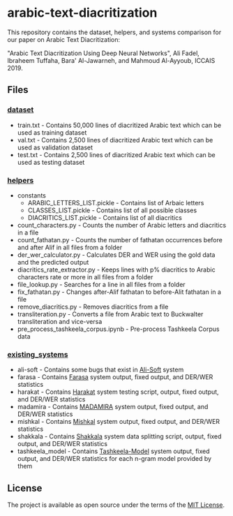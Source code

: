 # arabic-text-diacritization

This repository contains the dataset, helpers, and systems comparison for our paper on Arabic Text Diacritization:

"Arabic Text Diacritization Using Deep Neural Networks", Ali Fadel, Ibraheem Tuffaha, Bara' Al-Jawarneh, and Mahmoud Al-Ayyoub, ICCAIS 2019.

## Files

### [dataset](/dataset)

- train.txt - Contains 50,000 lines of diacritized Arabic text which can be used as training dataset
- val.txt - Contains 2,500 lines of diacritized Arabic text which can be used as validation dataset
- test.txt - Contains 2,500 lines of diacritized Arabic text which can be used as testing dataset

### [helpers](/helpers)
- constants
  - ARABIC_LETTERS_LIST.pickle - Contains list of Arbaic letters
  - CLASSES_LIST.pickle - Contains list of all possible classes
  - DIACRITICS_LIST.pickle - Contains list of all diacritics
- count_characters.py - Counts the number of Arabic letters and diacritics in a file
- count_fathatan.py - Counts the number of fathatan occurrences before and after Alif in all files from a folder
- der_wer_calculator.py - Calculates DER and WER using the gold data and the predicted output
- diacritics_rate_extractor.py - Keeps lines with p% diacritics to Arabic characters rate or more in all files from a folder
- file_lookup.py - Searches for a line in all files from a folder
- fix_fathatan.py - Changes after-Alif fathatan to before-Alit fathatan in a file
- remove_diacritics.py - Removes diacritics from a file
- transliteration.py - Converts a file from Arabic text to Buckwalter transliteration and vice-versa
- pre_process_tashkeela_corpus.ipynb - Pre-process Tashkeela Corpus data

### [existing_systems](/existing_systems)
- ali-soft - Contains some bugs that exist in [Ali-Soft](http://www.ali-soft.com) system
- farasa - Contains [Farasa](http://alt.qcri.org/farasa) system output, fixed output, and DER/WER statistics
- harakat - Contains [Harakat](https://harakat.ae) system testing script, output, fixed output, and DER/WER statistics
- madamira - Contains [MADAMIRA](https://camel.abudhabi.nyu.edu/madamira) system output, fixed output, and DER/WER statistics
- mishkal - Contains [Mishkal](https://tahadz.com/mishkal) system output, fixed output, and DER/WER statistics
- shakkala - Contains [Shakkala](https://ahmadai.com/shakkala) system data splitting script, output, fixed output, and DER/WER statistics
- tashkeela_model - Contains [Tashkeela-Model](https://github.com/Anwarvic/Tashkeela-Model) system output, fixed output, and DER/WER statistics for each n-gram model provided by them

## License
The project is available as open source under the terms of the [MIT License](https://opensource.org/licenses/MIT).
